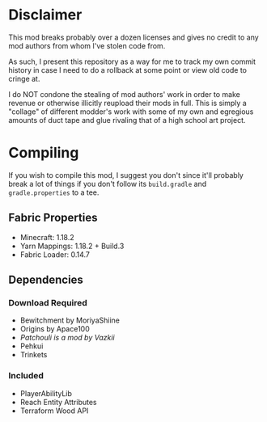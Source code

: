 # Disclaimer

This mod breaks probably over a dozen licenses and gives no credit to any mod authors from whom I've stolen code from.

As such, I present this repository as a way for me to track my own commit history in case I need to do a rollback at some point or view old code to cringe at.

I do NOT condone the stealing of mod authors' work in order to make revenue or otherwise illicitly reupload their mods in full.
This is simply a "collage" of different modder's work with some of my own and egregious amounts of duct tape and glue rivaling that of a high school art project.


# Compiling

If you wish to compile this mod, I suggest you don't since it'll probably break a lot of things if you don't follow its `build.gradle` and `gradle.properties` to a tee.


## Fabric Properties

- Minecraft: 1.18.2
- Yarn Mappings: 1.18.2 + Build.3
- Fabric Loader: 0.14.7

## Dependencies

### Download Required

- Bewitchment by MoriyaShiine
- Origins by Apace100
- *Patchouli is a mod by Vazkii*
- Pehkui
- Trinkets

### Included

- PlayerAbilityLib
- Reach Entity Attributes
- Terraform Wood API